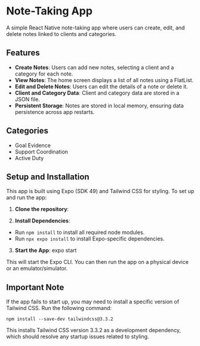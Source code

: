 # Note-Taking App

A simple React Native note-taking app where users can create, edit, and delete notes linked to clients and categories.

## Features

- **Create Notes**: Users can add new notes, selecting a client and a category for each note.
- **View Notes**: The home screen displays a list of all notes using a FlatList.
- **Edit and Delete Notes**: Users can edit the details of a note or delete it.
- **Client and Category Data**: Client and category data are stored in a JSON file.
- **Persistent Storage**: Notes are stored in local memory, ensuring data persistence across app restarts.

## Categories

- Goal Evidence
- Support Coordination
- Active Duty

## Setup and Installation

This app is built using Expo (SDK 49) and Tailwind CSS for styling. To set up and run the app:

1. **Clone the repository**:

2. **Install Dependencies**:
- Run `npm install` to install all required node modules.
- Run `npx expo install` to install Expo-specific dependencies.

3. **Start the App**:
expo start


This will start the Expo CLI. You can then run the app on a physical device or an emulator/simulator.

## Important Note

If the app fails to start up, you may need to install a specific version of Tailwind CSS. Run the following command:

`npm install --save-dev tailwindcss@3.3.2`

This installs Tailwind CSS version 3.3.2 as a development dependency, which should resolve any startup issues related to styling.

